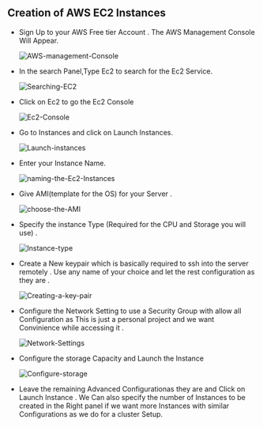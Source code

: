 ## Creation of AWS EC2 Instances
* Sign Up to your AWS Free tier Account . The AWS Management Console Will Appear.

   ![AWS-management-Console](https://github.com/harsh556/Micro-service-Architecture/assets/114024228/dcc570cf-a697-4d0a-ac51-cd18548677c5)

* In the search Panel,Type Ec2 to search for the Ec2 Service.

   ![Searching-EC2](https://github.com/harsh556/Micro-service-Architecture/assets/114024228/2c66a2f8-4c7b-455a-9efd-4c6610bac2d1)

* Click on Ec2 to go the Ec2 Console

   ![Ec2-Console](https://github.com/harsh556/Micro-service-Architecture/assets/114024228/23889851-588b-44a1-a193-1e38ec37e84f)


* Go to Instances and click on Launch Instances.
 
   ![Launch-instances](https://github.com/harsh556/Micro-service-Architecture/assets/114024228/93c4369c-0175-4186-9e3d-d61c7db237c8)


* Enter your Instance Name.

   ![naming-the-Ec2-Instances](https://github.com/harsh556/Micro-service-Architecture/assets/114024228/9e9670a3-46b9-49e9-8774-7c98a7936dca)

* Give AMI(template for the OS) for your Server .

   ![choose-the-AMI](https://github.com/harsh556/Micro-service-Architecture/assets/114024228/3680b198-428e-4a7d-86bb-966be5633893)

* Specify the instance Type (Required for the CPU and Storage you will use) .

   ![Instance-type](https://github.com/harsh556/Micro-service-Architecture/assets/114024228/d6e7611f-4c47-4452-aa18-f21b65baaf5b)

* Create a New keypair which is basically required to ssh into the server remotely . Use any name of your choice and let the rest configuration as they are .

   ![Creating-a-key-pair](https://github.com/harsh556/Micro-service-Architecture/assets/114024228/22f094a9-4988-4b22-b92d-9043edd21d18)

* Configure the Network Setting to use a Security Group with allow all Configuration as This is just a personal project and we want Convinience while accessing it .

   ![Network-Settings](https://github.com/harsh556/Micro-service-Architecture/assets/114024228/48f44158-be93-4f26-927e-315616dbeb1c)

* Configure the storage Capacity and Launch the Instance

   ![Configure-storage](https://github.com/harsh556/Micro-service-Architecture/assets/114024228/e6d79464-088c-4f11-9aaf-1cbc51305d6e)

* Leave the remaining Advanced Configurationas they are and Click on Launch Instance . We Can also specify the number of Instances to be created in the Right panel if we want more Instances with similar Configurations as we do for a cluster Setup.

